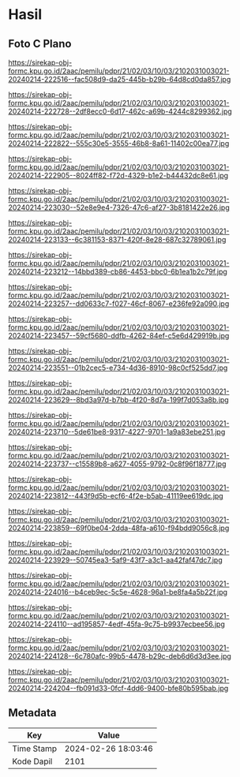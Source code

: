 # Hasil

## Foto C Plano

https://sirekap-obj-formc.kpu.go.id/2aac/pemilu/pdpr/21/02/03/10/03/2102031003021-20240214-222516--fac508d9-da25-445b-b29b-64d8cd0da857.jpg

https://sirekap-obj-formc.kpu.go.id/2aac/pemilu/pdpr/21/02/03/10/03/2102031003021-20240214-222728--2df8ecc0-6d17-462c-a69b-4244c8299362.jpg

https://sirekap-obj-formc.kpu.go.id/2aac/pemilu/pdpr/21/02/03/10/03/2102031003021-20240214-222822--555c30e5-3555-46b8-8a61-11402c00ea77.jpg

https://sirekap-obj-formc.kpu.go.id/2aac/pemilu/pdpr/21/02/03/10/03/2102031003021-20240214-222905--8024ff82-f72d-4329-b1e2-b44432dc8e61.jpg

https://sirekap-obj-formc.kpu.go.id/2aac/pemilu/pdpr/21/02/03/10/03/2102031003021-20240214-223030--52e8e9e4-7326-47c6-af27-3b8181422e26.jpg

https://sirekap-obj-formc.kpu.go.id/2aac/pemilu/pdpr/21/02/03/10/03/2102031003021-20240214-223133--6c381153-8371-420f-8e28-687c32789061.jpg

https://sirekap-obj-formc.kpu.go.id/2aac/pemilu/pdpr/21/02/03/10/03/2102031003021-20240214-223212--14bbd389-cb86-4453-bbc0-6b1ea1b2c79f.jpg

https://sirekap-obj-formc.kpu.go.id/2aac/pemilu/pdpr/21/02/03/10/03/2102031003021-20240214-223257--dd0633c7-f027-46cf-8067-e236fe92a090.jpg

https://sirekap-obj-formc.kpu.go.id/2aac/pemilu/pdpr/21/02/03/10/03/2102031003021-20240214-223457--59cf5680-ddfb-4262-84ef-c5e6d429919b.jpg

https://sirekap-obj-formc.kpu.go.id/2aac/pemilu/pdpr/21/02/03/10/03/2102031003021-20240214-223551--01b2cec5-e734-4d36-8910-98c0cf525dd7.jpg

https://sirekap-obj-formc.kpu.go.id/2aac/pemilu/pdpr/21/02/03/10/03/2102031003021-20240214-223629--8bd3a97d-b7bb-4f20-8d7a-199f7d053a8b.jpg

https://sirekap-obj-formc.kpu.go.id/2aac/pemilu/pdpr/21/02/03/10/03/2102031003021-20240214-223710--5de61be8-9317-4227-9701-1a9a83ebe251.jpg

https://sirekap-obj-formc.kpu.go.id/2aac/pemilu/pdpr/21/02/03/10/03/2102031003021-20240214-223737--c15589b8-a627-4055-9792-0c8f96f18777.jpg

https://sirekap-obj-formc.kpu.go.id/2aac/pemilu/pdpr/21/02/03/10/03/2102031003021-20240214-223812--443f9d5b-ecf6-4f2e-b5ab-41119ee619dc.jpg

https://sirekap-obj-formc.kpu.go.id/2aac/pemilu/pdpr/21/02/03/10/03/2102031003021-20240214-223859--69f0be04-2dda-48fa-a610-f94bdd9056c8.jpg

https://sirekap-obj-formc.kpu.go.id/2aac/pemilu/pdpr/21/02/03/10/03/2102031003021-20240214-223929--50745ea3-5af9-43f7-a3c1-aa42faf47dc7.jpg

https://sirekap-obj-formc.kpu.go.id/2aac/pemilu/pdpr/21/02/03/10/03/2102031003021-20240214-224016--b4ceb9ec-5c5e-4628-96a1-be8fa4a5b22f.jpg

https://sirekap-obj-formc.kpu.go.id/2aac/pemilu/pdpr/21/02/03/10/03/2102031003021-20240214-224110--ad195857-4edf-45fa-9c75-b9937ecbee56.jpg

https://sirekap-obj-formc.kpu.go.id/2aac/pemilu/pdpr/21/02/03/10/03/2102031003021-20240214-224128--6c780afc-99b5-4478-b29c-deb6d6d3d3ee.jpg

https://sirekap-obj-formc.kpu.go.id/2aac/pemilu/pdpr/21/02/03/10/03/2102031003021-20240214-224204--fb091d33-0fcf-4dd6-9400-bfe80b595bab.jpg


## Metadata

| Key        | Value               |
| ---------- | ------------------- |
| Time Stamp | 2024-02-26 18:03:46 |
| Kode Dapil | 2101                |



